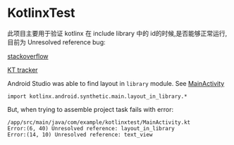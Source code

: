 # KotlinxTest


此项目主要用于验证 kotlinx 在 include library 中的 id的时候,是否能够正常运行,目前为 Unresolved reference bug:

[stackoverflow](https://stackoverflow.com/questions/48378696/unresolved-reference-for-synthetic-view-when-layout-is-in-library-module)

[KT tracker](https://youtrack.jetbrains.com/issue/KT-22430)


Android Studio was able to find layout in `library` module.
See [MainActivity](https://github.com/mjurkus/KotlinxTest/blob/master/app/src/main/java/com/example/kotlinxtest/MainActivity.kt)

`import kotlinx.android.synthetic.main.layout_in_library.*`

But, when trying to assemble project task fails with error:
```
/app/src/main/java/com/example/kotlinxtest/MainActivity.kt
Error:(6, 40) Unresolved reference: layout_in_library
Error:(14, 10) Unresolved reference: text_view
```
